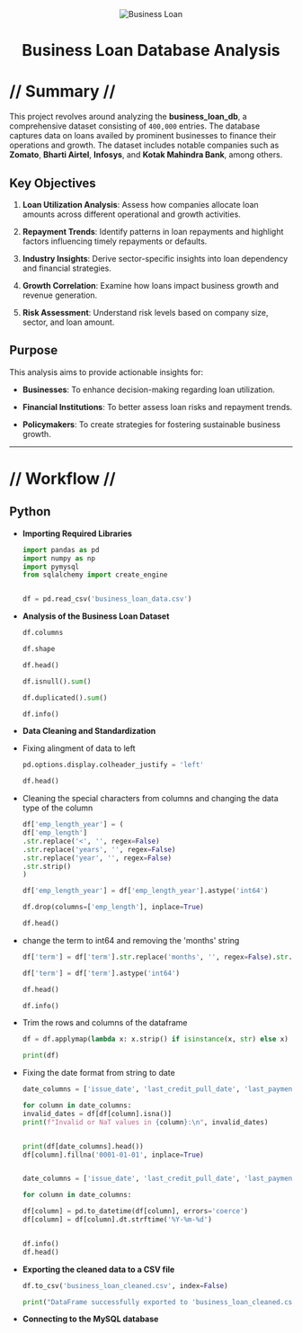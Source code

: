 <div align="center">
<img src="images/banner.png" alt="Business Loan">
<h1> Business Loan Database Analysis </h1>
</div>

# // Summary //

This project revolves around analyzing the **business_loan_db**, a comprehensive dataset consisting of `400,000` entries. The database captures data on loans availed by prominent businesses to finance their operations and growth. The dataset includes notable companies such as **Zomato**, **Bharti Airtel**, **Infosys**, and **Kotak Mahindra Bank**, among others. 


## Key Objectives

1. **Loan Utilization Analysis**: Assess how companies allocate loan amounts across different operational and growth activities.

2. **Repayment Trends**: Identify patterns in loan repayments and highlight factors influencing timely repayments or defaults.

3. **Industry Insights**: Derive sector-specific insights into loan dependency and financial strategies.

4. **Growth Correlation**: Examine how loans impact business growth and revenue generation.

5. **Risk Assessment**: Understand risk levels based on company size, sector, and loan amount.


## Purpose

This analysis aims to provide actionable insights for:

- **Businesses**: To enhance decision-making regarding loan utilization.

- **Financial Institutions**: To better assess loan risks and repayment trends.

- **Policymakers**: To create strategies for fostering sustainable business growth.

---

# // Workflow //

## Python

- **Importing Required Libraries**

    ```python
    import pandas as pd 
    import numpy as np
    import pymysql
    from sqlalchemy import create_engine


    df = pd.read_csv('business_loan_data.csv')
    ```
- **Analysis of the Business Loan Dataset**

    ```python
    df.columns

    df.shape

    df.head()

    df.isnull().sum()

    df.duplicated().sum()

    df.info()
    ```

- **Data Cleaning and Standardization**

 - Fixing alingment of data to left

    ```python
    pd.options.display.colheader_justify = 'left'

    df.head()
    ```

 - Cleaning the special characters from columns and changing the data type of the column

    ```python
    df['emp_length_year'] = (
    df['emp_length']
    .str.replace('<', '', regex=False)
    .str.replace('years', '', regex=False)
    .str.replace('year', '', regex=False)
    .str.strip()
    )

    df['emp_length_year'] = df['emp_length_year'].astype('int64')

    df.drop(columns=['emp_length'], inplace=True)

    df.head()
    ```

 - change the term to int64 and removing the 'months' string

    ```python
    df['term'] = df['term'].str.replace('months', '', regex=False).str.strip()

    df['term'] = df['term'].astype('int64')

    df.head()

    df.info()
    ```

 - Trim the rows and columns of the dataframe

    ```python
    df = df.applymap(lambda x: x.strip() if isinstance(x, str) else x)

    print(df)
    ```

 - Fixing the date format from string to date

    ```python
    date_columns = ['issue_date', 'last_credit_pull_date', 'last_payment_date', 'next_payment_date']

    for column in date_columns:
    invalid_dates = df[df[column].isna()]
    print(f"Invalid or NaT values in {column}:\n", invalid_dates)


    print(df[date_columns].head())
    df[column].fillna('0001-01-01', inplace=True)


    date_columns = ['issue_date', 'last_credit_pull_date', 'last_payment_date', 'next_payment_date']

    for column in date_columns:

    df[column] = pd.to_datetime(df[column], errors='coerce')
    df[column] = df[column].dt.strftime('%Y-%m-%d')


    df.info()
    df.head()
    ```
- **Exporting the cleaned data to a CSV file**

    ```python
    df.to_csv('business_loan_cleaned.csv', index=False)

    print("DataFrame successfully exported to 'business_loan_cleaned.csv'")
    ```

- **Connecting to the MySQL database**
    
    ```python
    ```